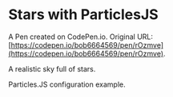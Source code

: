 # Stars with ParticlesJS

A Pen created on CodePen.io. Original URL: [https://codepen.io/bob6664569/pen/rOzmve](https://codepen.io/bob6664569/pen/rOzmve).

A realistic sky full of stars. 

Particles.JS configuration example.